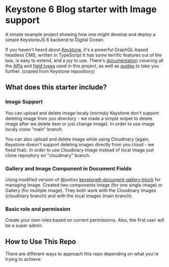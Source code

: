 # Keystone 6 Blog starter with Image support

A simple example project showing how one might develop and deploy a simple KeystoneJS 6 backend to Digital Ocean.

If you haven't heard about [Keystone](https://keystonejs.com), it's a powerful GraphQL-based headless CMS, written in TypeScript
It has some terrific features out of the box, is easy to extend, and a joy to use.
There's [documentation](https://keystonejs.com/docs) covering all the
[APIs](https://keystonejs.com/docs/apis) and
[field types](https://keystonejs.com/docs/apis/fields) used in this project, as well as
[guides](https://keystonejs.com/docs/guides) to take you further. (copied from Keystone repositiory)


## What does this starter include?

### Image Support

You can upload and delete image localy (normaly Keystone don't support deleting image from you directory - we made a simple snipet to delete image after we delete item or just change image). In order to use image localy clone "main" branch. 

You can also upload and delete image while using Cloudinary (again, Keystone doesn't support deleting images directly from you cloud - we fixed that). In order to use Cloudinary Image instead of local image just clone repository on "cloudinary" branch.

### Gallery and Image Component in Document Fields

Using modified version of @justiss [keystone6-document-gallery-block](https://github.com/jutiss/keystone6-document-gallery-block) for managing Image. Created two components Image (for one single image) or Gallery (for multiple image). They both work with the Cloudinary Images (cloudinary branch) and with the local images (main branch).

### Basic role and permission

Create your own roles based on current permissions. Also, the first user will be a super admin.

## How to Use This Repo

There are different ways to approach this repo depending on what you're trying to achieve: